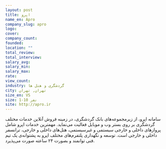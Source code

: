 ```yaml
---
layout: post
title: اپرو
name_en: Apro
company_slug: apro
logo: 
cover: 
company_count:
founded:
location: ""
total_review: 
total_interview: 
salary_avg: 
salary_min: 
salary_max: 
rate: 
view_count: 
industry: گردشگری و هتل ها
city: تهران, تهران
size_en: VS
size: 1-10 نفر
site: http://apro.ir
---
```


سامانه اپرو، از زیرمجموعه‌های بانک گردشگری، در زمینه فروش آنلاین خدمات مختلف گردشگری بر روی بستر وب و موبایل فعالیت می‌نماید. مهمترین خدمات اپرو شامل پروازهای داخلی و خارجی سیستمی و غیرسیستمی، هتل‌های داخلی و خارجی، ترانسفر داخلی و خارجی است. توسعه و نگهداری پلتفرم‌های مختلف اپرو به پشتوانه‌ی یک تیم فنی توانمند و بصورت ۲۴ ساعته صورت می‌پذیرد.
